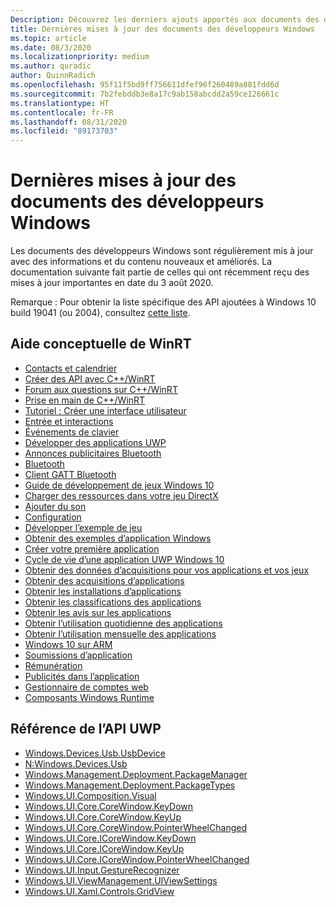 ```yaml
---
Description: Découvrez les derniers ajouts apportés aux documents des développeurs Windows.
title: Dernières mises à jour des documents des développeurs Windows
ms.topic: article
ms.date: 08/3/2020
ms.localizationpriority: medium
ms.author: quradic
author: QuinnRadich
ms.openlocfilehash: 95f11f5bd9ff756611dfef96f260489a881fdd6d
ms.sourcegitcommit: 7b2febddb3e8a17c9ab158abcdd2a59ce126661c
ms.translationtype: HT
ms.contentlocale: fr-FR
ms.lasthandoff: 08/31/2020
ms.locfileid: "89173703"
---
```

# <a name="latest-updates-to-the-windows-developer-docs"></a>Dernières mises à jour des documents des développeurs Windows

Les documents des développeurs Windows sont régulièrement mis à jour avec des informations et du contenu nouveaux et améliorés. La documentation suivante fait partie de celles qui ont récemment reçu des mises à jour importantes en date du 3 août 2020.

Remarque : Pour obtenir la liste spécifique des API ajoutées à Windows 10 build 19041 (ou 2004), consultez [cette liste](/windows/uwp/whats-new/windows-10-build-19041-api-diff).

## <a name="winrt-conceptual"></a>Aide conceptuelle de WinRT
<ul>
<li><a href="https://docs.microsoft.com/windows/uwp/contacts-and-calendar/index">Contacts et calendrier</a></li>
<li><a href="https://docs.microsoft.com/windows/uwp/cpp-and-winrt-apis/author-apis">Créer des API avec C++/WinRT</a></li>
<li><a href="https://docs.microsoft.com/windows/uwp/cpp-and-winrt-apis/faq">Forum aux questions sur C++/WinRT</a></li>
<li><a href="https://docs.microsoft.com/windows/uwp/cpp-and-winrt-apis/get-started">Prise en main de C++/WinRT</a></li>
<li><a href="https://docs.microsoft.com/windows/uwp/design/basics/xaml-basics-ui">Tutoriel : Créer une interface utilisateur</a></li>
<li><a href="https://docs.microsoft.com/windows/uwp/design/input/index">Entrée et interactions</a></li>
<li><a href="https://docs.microsoft.com/windows/uwp/design/input/keyboard-events">Événements de clavier</a></li>
<li><a href="https://docs.microsoft.com/windows/uwp/develop/index">Développer des applications UWP</a></li>
<li><a href="https://docs.microsoft.com/windows/uwp/devices-sensors/ble-beacon">Annonces publicitaires Bluetooth</a></li>
<li><a href="https://docs.microsoft.com/windows/uwp/devices-sensors/bluetooth">Bluetooth</a></li>
<li><a href="https://docs.microsoft.com/windows/uwp/devices-sensors/gatt-client">Client GATT Bluetooth</a></li>
<li><a href="https://docs.microsoft.com/windows/uwp/gaming/e2e">Guide de développement de jeux Windows 10</a></li>
<li><a href="https://docs.microsoft.com/windows/uwp/gaming/load-a-game-asset">Charger des ressources dans votre jeu DirectX</a></li>
<li><a href="https://docs.microsoft.com/windows/uwp/gaming/tutorial--adding-sound">Ajouter du son</a></li>
<li><a href="https://docs.microsoft.com/windows/uwp/gaming/tutorial-game-rendering">Configuration</a></li>
<li><a href="https://docs.microsoft.com/windows/uwp/gaming/tutorial-resources">Développer l’exemple de jeu</a></li>
<li><a href="https://docs.microsoft.com/windows/uwp/get-started/get-app-samples">Obtenir des exemples d’application Windows</a></li>
<li><a href="https://docs.microsoft.com/windows/uwp/get-started/your-first-app">Créer votre première application</a></li>
<li><a href="https://docs.microsoft.com/windows/uwp/launch-resume/app-lifecycle">Cycle de vie d’une application UWP Windows 10</a></li>
<li><a href="https://docs.microsoft.com/windows/uwp/monetize/acquisitions-data">Obtenir des données d’acquisitions pour vos applications et vos jeux</a></li>
<li><a href="https://docs.microsoft.com/windows/uwp/monetize/get-app-acquisitions">Obtenir des acquisitions d’applications</a></li>
<li><a href="https://docs.microsoft.com/windows/uwp/monetize/get-app-installs">Obtenir les installations d’applications</a></li>
<li><a href="https://docs.microsoft.com/windows/uwp/monetize/get-app-ratings">Obtenir les classifications des applications</a></li>
<li><a href="https://docs.microsoft.com/windows/uwp/monetize/get-app-reviews">Obtenir les avis sur les applications</a></li>
<li><a href="https://docs.microsoft.com/windows/uwp/monetize/get-app-usage-daily">Obtenir l’utilisation quotidienne des applications</a></li>
<li><a href="https://docs.microsoft.com/windows/uwp/monetize/get-app-usage-monthly">Obtenir l’utilisation mensuelle des applications</a></li>
<li><a href="https://docs.microsoft.com/windows/uwp/porting/apps-on-arm">Windows 10 sur ARM</a></li>
<li><a href="https://docs.microsoft.com/windows/uwp/publish/app-submissions">Soumissions d’application</a></li>
<li><a href="https://docs.microsoft.com/windows/uwp/publish/getting-paid-apps">Rémunération</a></li>
<li><a href="https://docs.microsoft.com/windows/uwp/publish/in-app-ads">Publicités dans l’application</a></li>
<li><a href="https://docs.microsoft.com/windows/uwp/security/web-account-manager">Gestionnaire de comptes web</a></li>
<li><a href="https://docs.microsoft.com/windows/uwp/winrt-components/index">Composants Windows Runtime</a></li>
</ul>

## <a name="uwp-api-reference"></a>Référence de l’API UWP
<ul>
<li><a href="https://docs.microsoft.com/uwp/api/windows.devices.usb.usbdevice">Windows.Devices.Usb.UsbDevice</a></li>
<li><a href="https://docs.microsoft.com/uwp/api/windows.devices.usb.windows.devices.usb">N:Windows.Devices.Usb</a></li>
<li><a href="https://docs.microsoft.com/uwp/api/windows.management.deployment.packagemanager">Windows.Management.Deployment.PackageManager</a></li>
<li><a href="https://docs.microsoft.com/uwp/api/windows.management.deployment.packagetypes">Windows.Management.Deployment.PackageTypes</a></li>
<li><a href="https://docs.microsoft.com/uwp/api/windows.ui.composition.visual">Windows.UI.Composition.Visual</a></li>
<li><a href="https://docs.microsoft.com/uwp/api/windows.ui.core.corewindow.keydown">Windows.UI.Core.CoreWindow.KeyDown</a></li>
<li><a href="https://docs.microsoft.com/uwp/api/windows.ui.core.corewindow.keyup">Windows.UI.Core.CoreWindow.KeyUp</a></li>
<li><a href="https://docs.microsoft.com/uwp/api/windows.ui.core.corewindow.pointerwheelchanged">Windows.UI.Core.CoreWindow.PointerWheelChanged</a></li>
<li><a href="https://docs.microsoft.com/uwp/api/windows.ui.core.icorewindow.keydown">Windows.UI.Core.ICoreWindow.KeyDown</a></li>
<li><a href="https://docs.microsoft.com/uwp/api/windows.ui.core.icorewindow.keyup">Windows.UI.Core.ICoreWindow.KeyUp</a></li>
<li><a href="https://docs.microsoft.com/uwp/api/windows.ui.core.icorewindow.pointerwheelchanged">Windows.UI.Core.ICoreWindow.PointerWheelChanged</a></li>
<li><a href="https://docs.microsoft.com/uwp/api/windows.ui.input.gesturerecognizer">Windows.UI.Input.GestureRecognizer</a></li>
<li><a href="https://docs.microsoft.com/uwp/api/windows.ui.viewmanagement.uiviewsettings">Windows.UI.ViewManagement.UIViewSettings</a></li>
<li><a href="https://docs.microsoft.com/uwp/api/windows.ui.xaml.controls.gridview">Windows.UI.Xaml.Controls.GridView</a></li>
</ul>